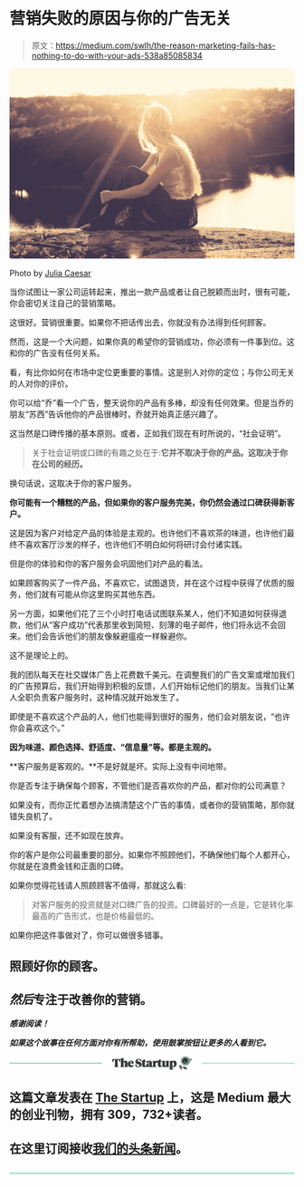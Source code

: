 # 营销失败的原因与你的广告无关

> 原文：<https://medium.com/swlh/the-reason-marketing-fails-has-nothing-to-do-with-your-ads-538a85085834>

![](img/a07f2f30c0a43b97994fbb67c0425423.png)

Photo by [Julia Caesar](https://unsplash.com/@juliacaesar?utm_source=medium&utm_medium=referral)

当你试图让一家公司运转起来，推出一款产品或者让自己脱颖而出时，很有可能，你会密切关注自己的营销策略。

这很好。营销很重要。如果你不把话传出去，你就没有办法得到任何顾客。

然而，这是一个大问题，如果你真的希望你的营销成功，你必须有一件事到位。这和你的广告没有任何关系。

看，有比你如何在市场中定位更重要的事情。这是别人对你的定位；与你公司无关的人对你的评价。

你可以给“乔”看一个广告，整天说你的产品有多棒，却没有任何效果。但是当乔的朋友“苏西”告诉他你的产品很棒时，乔就开始真正感兴趣了。

这当然是口碑传播的基本原则。或者，正如我们现在有时所说的，“社会证明”。

> 关于社会证明或口碑的有趣之处在于:**它并不取决于你的产品。这取决于你在公司的经历。**

换句话说，这取决于你的客户服务。

**你可能有一个糟糕的产品，但如果你的客户服务完美，你仍然会通过口碑获得新客户。**

这是因为客户对给定产品的体验是主观的。也许他们不喜欢茶的味道，也许他们最终不喜欢客厅沙发的样子，也许他们不明白如何将研讨会付诸实践。

但是你的体验和你的客户服务会巩固他们对产品的看法。

如果顾客购买了一件产品，不喜欢它，试图退货，并在这个过程中获得了优质的服务，他们就有可能从你这里购买其他东西。

另一方面，如果他们花了三个小时打电话试图联系某人，他们不知道如何获得退款，他们从“客户成功”代表那里收到简短、刻薄的电子邮件，他们将永远不会回来。他们会告诉他们的朋友像躲避瘟疫一样躲避你。

这不是理论上的。

我的团队每天在社交媒体广告上花费数千美元。在调整我们的广告文案或增加我们的广告预算后，我们开始得到积极的反馈，人们开始标记他们的朋友。当我们让某人全职负责客户服务时，这种情况就开始发生了。

即使是不喜欢这个产品的人，他们也能得到很好的服务，他们会对朋友说，“也许你会喜欢这个。”

**因为味道、颜色选择、舒适度、“信息量”等。都是主观的。**

**客户服务是客观的。**不是好就是坏。实际上没有中间地带。

你是否专注于确保每个顾客，不管他们是否喜欢你的产品，都对你的公司满意？

如果没有，而你正忙着想办法搞清楚这个广告的事情，或者你的营销策略，那你就错失良机了。

如果没有客服，还不如现在放弃。

你的客户是你公司最重要的部分。如果你不照顾他们，不确保他们每个人都开心，你就是在浪费金钱和正面的口碑。

如果你觉得花钱请人照顾顾客不值得，那就这么看:

> 对客户服务的投资就是对口碑广告的投资。口碑最好的一点是，它是转化率最高的广告形式，也是价格最低的。

如果你把这件事做对了，你可以做很多错事。

## 照顾好你的顾客。

## *然后*专注于改善你的营销。

***感谢阅读！***

***如果这个故事在任何方面对你有所帮助，使用鼓掌按钮让更多的人看到它。***

[![](img/308a8d84fb9b2fab43d66c117fcc4bb4.png)](https://medium.com/swlh)

## 这篇文章发表在 [The Startup](https://medium.com/swlh) 上，这是 Medium 最大的创业刊物，拥有 309，732+读者。

## 在这里订阅接收[我们的头条新闻](http://growthsupply.com/the-startup-newsletter/)。

[![](img/b0164736ea17a63403e660de5dedf91a.png)](https://medium.com/swlh)